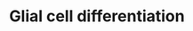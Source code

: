 ---
annotations:
- id: PW:0000003
  parent: signaling pathway
  type: Pathway Ontology
  value: signaling pathway
- id: PW:0000650
  parent: signaling pathway
  type: Pathway Ontology
  value: signaling pathway pertinent to development
- id: CL:0000125
  parent: animal cell
  type: Cell Type Ontology
  value: glial cell
- id: CL:0002319
  parent: animal cell
  type: Cell Type Ontology
  value: neural cell
- id: CL:0000034
  parent: stem cell
  type: Cell Type Ontology
  value: stem cell
authors:
- Nsalomonis
- MaintBot
- AlexanderPico
- Ryanmiller
- DeSl
- Egonw
- Khanspers
- Eweitz
description: 'Glial cells, consisting of microglia, astrocytes, and oligodendrocyte
  lineage cells as their major components, constitute a large fraction of the mammalian
  brain. Originally considered as purely non-functional glue for neurons, decades
  of research have highlighted the importance as well as further functions of glial
  cells. Source: https://dx.doi.org/10.3389%2Ffncel.2017.00024.  Proteins on this
  pathway have targeted assays available via the [https://assays.cancer.gov/available_assays?wp_id=WP2276
  CPTAC Assay Portal]'
last-edited: 2021-05-16
organisms:
- Homo sapiens
redirect_from:
- /index.php/Pathway:WP2276
- /instance/WP2276
- /instance/WP2276_rr117054
revision: r117054
schema-jsonld:
- '@context': https://schema.org/
  '@id': https://wikipathways.github.io/pathways/WP2276.html
  '@type': Dataset
  creator:
    '@type': Organization
    name: WikiPathways
  description: 'Glial cells, consisting of microglia, astrocytes, and oligodendrocyte
    lineage cells as their major components, constitute a large fraction of the mammalian
    brain. Originally considered as purely non-functional glue for neurons, decades
    of research have highlighted the importance as well as further functions of glial
    cells. Source: https://dx.doi.org/10.3389%2Ffncel.2017.00024.  Proteins on this
    pathway have targeted assays available via the [https://assays.cancer.gov/available_assays?wp_id=WP2276
    CPTAC Assay Portal]'
  keywords:
  - CNP
  - GAP43
  - MAG
  - MBP
  - MSN
  - PLP1
  - TPPP
  - miR-206
  license: CC0
  name: Glial cell differentiation
seo: CreativeWork
title: Glial cell differentiation
wpid: WP2276
---